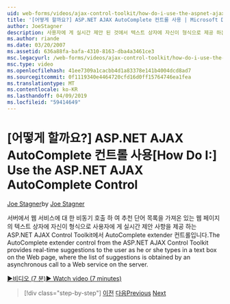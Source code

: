 ```yaml
---
uid: web-forms/videos/ajax-control-toolkit/how-do-i-use-the-aspnet-ajax-autocomplete-control
title: '[어떻게 할까요?] ASP.NET AJAX AutoComplete 컨트롤 사용 | Microsoft Docs'
author: JoeStagner
description: 사용자에 게 실시간 제안 된 것에서 텍스트 상자에 자신이 형식으로 제공 하는 ASP.NET AJAX Control Toolkit에서 AutoComplete extender 컨트롤...
ms.author: riande
ms.date: 03/20/2007
ms.assetid: 636a88fa-bafa-4310-8163-dba4a3461ce3
msc.legacyurl: /web-forms/videos/ajax-control-toolkit/how-do-i-use-the-aspnet-ajax-autocomplete-control
msc.type: video
ms.openlocfilehash: 41ee7309a1cacbb4d1a83378e141b4004dcd8ad7
ms.sourcegitcommit: 0f1119340e4464720cfd16d0ff15764746ea1fea
ms.translationtype: MT
ms.contentlocale: ko-KR
ms.lasthandoff: 04/09/2019
ms.locfileid: "59414649"
---
```

# <a name="how-do-i-use-the-aspnet-ajax-autocomplete-control"></a><span data-ttu-id="cf920-103">[어떻게 할까요?] ASP.NET AJAX AutoComplete 컨트롤 사용</span><span class="sxs-lookup"><span data-stu-id="cf920-103">[How Do I:] Use the ASP.NET AJAX AutoComplete Control</span></span>

<span data-ttu-id="cf920-104">[Joe Stagner](https://github.com/JoeStagner)</span><span class="sxs-lookup"><span data-stu-id="cf920-104">by [Joe Stagner](https://github.com/JoeStagner)</span></span>

<span data-ttu-id="cf920-105">서버에서 웹 서비스에 대 한 비동기 호출 하 여 추천 단어 목록을 가져온 있는 웹 페이지의 텍스트 상자에 자신이 형식으로 사용자에 게 실시간 제안 사항을 제공 하는 ASP.NET AJAX Control Toolkit에서 AutoComplete extender 컨트롤입니다.</span><span class="sxs-lookup"><span data-stu-id="cf920-105">The AutoComplete extender control from the ASP.NET AJAX Control Toolkit provides real-time suggestions to the user as he or she types in a text box on the Web page, where the list of suggestions is obtained by an asynchronous call to a Web service on the server.</span></span>

[<span data-ttu-id="cf920-106">&#9654;비디오 (7 분)</span><span class="sxs-lookup"><span data-stu-id="cf920-106">&#9654; Watch video (7 minutes)</span></span>](https://channel9.msdn.com/Blogs/ASP-NET-Site-Videos/how-do-i-use-the-aspnet-ajax-autocomplete-control)

> [!div class="step-by-step"]
> <span data-ttu-id="cf920-107">[이전](how-do-i-use-the-aspnet-ajax-slider-control.md)
> [다음](how-do-i-configure-the-aspnet-ajax-calendar-control.md)</span><span class="sxs-lookup"><span data-stu-id="cf920-107">[Previous](how-do-i-use-the-aspnet-ajax-slider-control.md)
[Next](how-do-i-configure-the-aspnet-ajax-calendar-control.md)</span></span>
